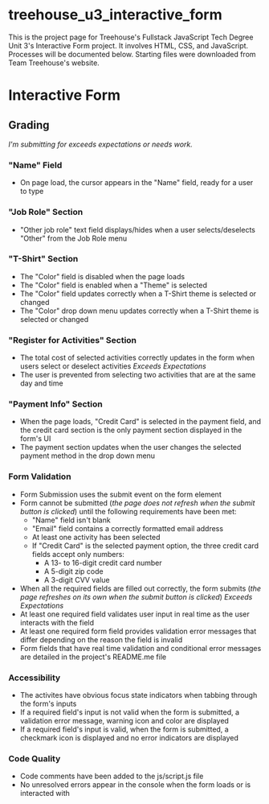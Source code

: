 # treehouse_u3_interactive_form
This is the project page for Treehouse's Fullstack JavaScript Tech Degree Unit 3's Interactive Form project. It involves HTML, CSS, and JavaScript. Processes will be documented below. Starting files were downloaded from Team Treehouse's website.

# Interactive Form

## Grading
*I'm submitting for exceeds expectations or needs work.*

### "Name" Field
* On page load, the cursor appears in the "Name" field, ready for a user to type
### "Job Role" Section
* "Other job role" text field displays/hides when a user selects/deselects "Other" from the Job Role menu
### "T-Shirt" Section
* The "Color" field is disabled when the page loads
* The "Color" field is enabled when a "Theme" is selected
* The "Color" field updates correctly when a T-Shirt theme is selected or changed
* The "Color" drop down menu updates correctly when a T-Shirt theme is selected or changed
### "Register for Activities" Section
* The total cost of selected activities correctly updates in the form when users select or deselect activities
*Exceeds Expectations*
* The user is prevented from selecting two activities that are at the same day and time
### "Payment Info" Section
* When the page loads, "Credit Card" is selected in the payment field, and the credit card section is the only payment section displayed in the form's UI
* The payment section updates when the user changes the selected payment method in the drop down menu
### Form Validation
* Form Submission uses the submit event on the form element
* Form cannot be submitted (*the page does not refresh when the submit button is clicked*) until the following requirements have been met:
  * "Name" field isn't blank
  * "Email" field contains a correctly formatted email address
  * At least one activity has been selected
  * If "Credit Card" is the selected payment option, the three credit card fields accept only numbers:
    * A 13- to 16-digit credit card number
    * A 5-digit zip code
    * A 3-digit CVV value
* When all the required fields are filled out correctly, the form submits (*the page refreshes on its own when the submit button is clicked*)
*Exceeds Expectations*
* At least one required field validates user input in real time as the user interacts with the field
* At least one required form field provides validation error messages that differ depending on the reason the field is invalid
* Form fields that have real time validation and conditional error messages are detailed in the project's README.me file
### Accessibility
* The activites have obvious focus state indicators when tabbing through the form's inputs
* If a required field's input is not valid when the form is submitted, a validation error message, warning icon and color are displayed
* If a required field's input is valid, when the form is submitted, a checkmark icon is displayed and no error indicators are displayed
### Code Quality
* Code comments have been added to the js/script.js file
* No unresolved errors appear in the console when the form loads or is interacted with